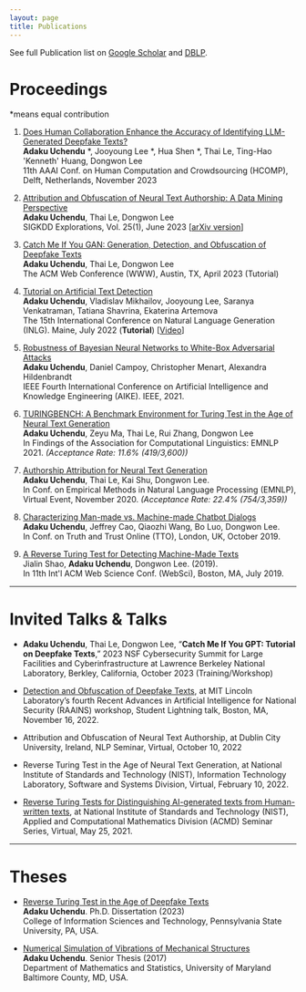 ```yaml
---
layout: page
title: Publications 
---
```

See full Publication list on [Google Scholar](https://scholar.google.ae/citations?user=A4be1l4AAAAJ&hl=en) and [DBLP](https://dblp.uni-trier.de/pid/244/0488.html).

# Proceedings  #
*means equal contribution

1. [Does Human Collaboration Enhance the Accuracy of Identifying LLM-Generated Deepfake Texts?](https://arxiv.org/abs/2304.01002#) <br>
**Adaku Uchendu** *, Jooyoung Lee *, Hua Shen *, Thai Le, Ting-Hao 'Kenneth' Huang, Dongwon Lee <br>
11th AAAI Conf. on Human Computation and Crowdsourcing (HCOMP), Delft, Netherlands, November 2023

2. [Attribution and Obfuscation of Neural Text Authorship: A Data Mining Perspective](https://dl.acm.org/doi/pdf/10.1145/3606274.3606276?casa_token=mH78K7icCqgAAAAA:HQcHMZcQn11pVU9XTKK0O5RcArqpuRTMXdK_89oTUSPrr5irabhnDeUFoOVZAJabVBh4bjC7nYPF9g) <br>
**Adaku Uchendu**, Thai Le, Dongwon Lee <br>
SIGKDD Explorations, Vol. 25(1), June 2023 [[arXiv version](https://arxiv.org/pdf/2210.10488.pdf)]

3. [Catch Me If You GAN: Generation, Detection, and Obfuscation of Deepfake Texts](https://tinyurl.com/DeepfakeTeaser) <br>
**Adaku Uchendu**, Thai Le, Dongwon Lee <br>
The ACM Web Conference (WWW), Austin, TX, April 2023 (Tutorial)

4. [Tutorial on Artificial Text Detection](https://artificial-text-detection.github.io/) <br>
**Adaku Uchendu**, Vladislav Mikhailov, Jooyoung Lee, Saranya Venkatraman, Tatiana Shavrina, Ekaterina Artemova <br>
The 15th International Conference on Natural Language Generation (INLG). Maine, July 2022 (**Tutorial**) [[Video](https://vimeo.com/731722827)]

5. [Robustness of Bayesian Neural Networks to White-Box Adversarial Attacks](https://arxiv.org/abs/2111.08591) <br>
**Adaku Uchendu**,  Daniel  Campoy,  Christopher  Menart, Alexandra  Hildenbrandt <br>
IEEE Fourth International Conference on Artificial Intelligence and Knowledge Engineering (AIKE). IEEE, 2021. 
<!-- * <em>(Full Paper Acceptance Rate: 30.95% (13/42))</em>
 -->
6. [TURINGBENCH: A Benchmark Environment for Turing Test in the Age of Neural Text Generation](https://arxiv.org/abs/2109.13296) <br>
**Adaku Uchendu**, Zeyu Ma, Thai Le, Rui Zhang, Dongwon Lee <br>
In Findings of the Association for Computational Linguistics: EMNLP 2021. <em>(Acceptance Rate: 11.6% (419/3,600))</em>

7. [Authorship Attribution for Neural Text Generation](https://www.aclweb.org/anthology/2020.emnlp-main.673.pdf) <br>
**Adaku Uchendu**, Thai Le, Kai Shu, Dongwon Lee. <br>
In Conf. on Empirical Methods in Natural Language Processing (EMNLP), Virtual Event, November 2020. <em>(Acceptance Rate: 22.4% (754/3,359))</em>

8. [Characterizing Man-made vs. Machine-made Chatbot Dialogs](https://truthandtrustonline.com/wp-content/uploads/2019/09/paper_27.pdf) <br>
**Adaku Uchendu**, Jeffrey Cao, Qiaozhi Wang, Bo Luo, Dongwon Lee. <br> 
In Conf. on Truth and Trust Online (TTO), London, UK, October 2019.

9. [A Reverse Turing Test for Detecting Machine-Made Texts](https://pike.psu.edu/publications/websci19-rtt.pdf) <br> 
Jialin Shao, **Adaku Uchendu**, Dongwon Lee. (2019). <br> 
In 11th Int'l ACM Web Science Conf. (WebSci), Boston, MA, July 2019.



---
# Invited Talks & Talks #

* **Adaku Uchendu**, Thai Le, Dongwon Lee, “**Catch Me If You GPT: Tutorial on Deepfake Texts**,” 2023 NSF Cybersecurity Summit for Large Facilities and Cyberinfrastructure at Lawrence Berkeley National Laboratory, Berkley, California, October 2023 (Training/Workshop)
  
*  [Detection and Obfuscation of Deepfake Texts](https://docs.google.com/presentation/d/1PxyxpOmEuucXb7V5_8FmR5AkQNOuE83U/edit?usp=sharing&ouid=102754510984142247028&rtpof=true&sd=true), at MIT Lincoln Laboratory’s fourth Recent Advances in Artificial Intelligence for National Security (RAAINS) workshop, Student Lightning talk, Boston, MA, November 16, 2022.

*  Attribution and Obfuscation of Neural Text Authorship, at Dublin City University, Ireland, NLP Seminar, Virtual, October 10, 2022

* Reverse Turing Test in the Age of Neural Text Generation, at National Institute of Standards and Technology (NIST), Information Technology Laboratory, Software and Systems Division, Virtual, February 10, 2022.

* [Reverse Turing Tests for Distinguishing AI-generated texts from Human-written texts](https://www.nist.gov/itl/math/acmd-seminar-reverse-turing-tests-distinguishing-ai-generated-texts-human-written-texts), at National Institute of Standards and Technology (NIST), Applied and
Computational Mathematics Division (ACMD) Seminar Series, Virtual, May 25, 2021.


---
# Theses #

* [Reverse Turing Test in the Age of Deepfake Texts](https://pike.psu.edu/publications/thesis-adaku.pdf) <br>
  **Adaku Uchendu**. Ph.D. Dissertation (2023) <br>
  College of Information Sciences and Technology, Pennsylvania State University, PA, USA. 

* [Numerical Simulation of Vibrations of Mechanical Structures](uchendu_thesis.pdf)  <br>
**Adaku Uchendu**. Senior Thesis (2017)  <br>
Department of Mathematics and Statistics, University of Maryland Baltimore County, MD, USA.





<!-- ---
# Conference/Workshop Attended #

* *Graduate*:

  * Penn State Global Careers Institute, 2020
  * 2020 CRA-WP Grad Cohort for Underrepresented Minorities and Persons with Disabilities (URMD)
  * 2020 ACM Richard Tapia Celebration of Diversity in Computing Conference
  * 2021 CRA-WP Grad Cohort Workshop for Women
  * 2021 Women in Cybersecurity (WiCyS) Conference 
  * 2021 ACM Richard Tapia Celebration of Diversity in Computing Conference


**Conferences/Workshops:**
* *Undergraduate*:

  * 24th Annual McNair Scholars Research Conference at University of Washington, Seattle, 2016
  * 24th Annual McNair Scholars Research Conference at University of Maryland Baltimore County (UMBC), 2016
  * 18th Annual McNair Scholars Research Conference at University of Maryland, College Park, 2017
  * 25th Annual McNair Scholars Research Conference at University of Maryland Baltimore County (UMBC), 2017
  * 19th Annual McNair Scholars Research Conference at University of Maryland, College Park, 2018
  * Undergraduate Research And Creative Achievement Day (URCAD) at UMBC, 2018
 -->
